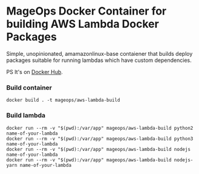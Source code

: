 # MageOps Docker Container for building AWS Lambda Docker Packages

Simple, unopinionated, amamazonlinux-base contaiener that builds
deploy packages suitable for running lambdas which have custom dependencies.

PS It's on [Docker Hub](https://hub.docker.com/r/mageops/aws-lambda-build).

### Build container

```
docker build . -t mageops/aws-lambda-build
```

### Build lambda

```
docker run --rm -v "$(pwd):/var/app" mageops/aws-lambda-build python2 name-of-your-lambda
docker run --rm -v "$(pwd):/var/app" mageops/aws-lambda-build python3 name-of-your-lambda
docker run --rm -v "$(pwd):/var/app" mageops/aws-lambda-build nodejs name-of-your-lambda
docker run --rm -v "$(pwd):/var/app" mageops/aws-lambda-build nodejs-yarn name-of-your-lambda
```